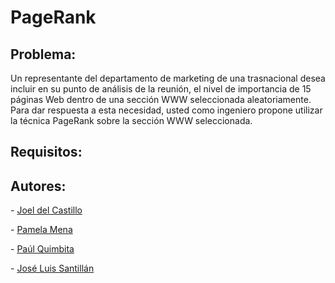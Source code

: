 # PageRank

## Problema:

Un representante del departamento de marketing de una trasnacional desea incluir en su punto de
análisis de la reunión, el nivel de importancia de 15 páginas Web dentro de una sección WWW
seleccionada aleatoriamente. Para dar respuesta a esta necesidad, usted como ingeniero propone utilizar la técnica PageRank sobre la sección WWW seleccionada.

## Requisitos:

## Autores:

\- [Joel del Castillo]()

\- [Pamela Mena]()

\- [Paúl Quimbita]()

\- [José Luis Santillán]()